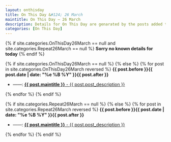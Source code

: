 ```yaml
---
layout: onthisday
title: On This Day &#124; 26 March
maintitle: On This Day — 26 March
description: Details for On This Day are genarated by the posts added to the website so the content is subject to changes/updates over time.
categories: [On This Day]
---
```


{% if site.categories.OnThisDay26March == null and site.categories.Repeat26March == null %}
<strong>Sorry no known details for today</strong>
{% endif %}

{% if site.categories.OnThisDay26March == null %}
{% else %}
{% for post in site.categories.OnThisDay26March reversed %}
<strong>{{ post.before }}{{ post.date | date: "%e %B %Y" }}{{ post.after }}</strong>
<ul>
<li> ——: <a href="{{ post.url }}"><strong>{{ post.maintitle }}</strong> - {{ post.post_description }}</a></li>
</ul>
{% endfor %}
{% endif %}

{% if site.categories.Repeat26March == null %}
{% else %}
{% for post in site.categories.Repeat26March reversed %}
<strong>{{ post.before }}{{ post.date | date: "%e %B %Y" }}{{ post.after }}</strong>
<ul>
<li> ——: <a href="{{ post.url }}"><strong>{{ post.maintitle }}</strong> - {{ post.post_description }}</a></li>
</ul>
{% endfor %}
{% endif %}
